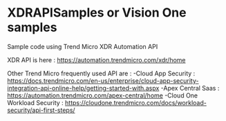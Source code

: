 # XDRAPISamples or Vision One samples
Sample code using Trend Micro XDR Automation API

XDR API is here :  https://automation.trendmicro.com/xdr/home

Other Trend Micro frequently used API are : 
-Cloud App Security :  https://docs.trendmicro.com/en-us/enterprise/cloud-app-security-integration-api-online-help/getting-started-with.aspx
-Apex Central Saas : https://automation.trendmicro.com/apex-central/home
-Cloud One Workload Security : https://cloudone.trendmicro.com/docs/workload-security/api-first-steps/

